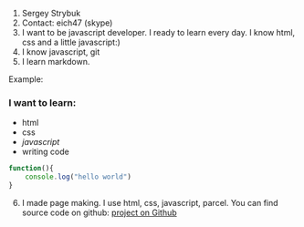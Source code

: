 1. Sergey Strybuk
2. Contact: eich47 (skype)
3. I want to be javascript developer. I ready to learn every day. I know html, css and a little javascript:)
4. I know javascript, git
5. I learn markdown.

Example:

### I want to learn:

- html
- css
- _javascript_
- writing code

```javascript
function(){
    console.log("hello world")
}
```

6. I made page making. I use html, css, javascript, parcel. You can find source code on github: [project on Github](https://github.com/eich47/coffee)
